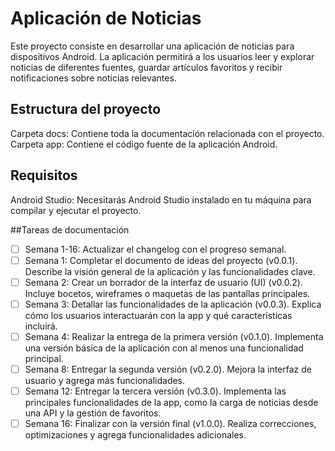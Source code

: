 # Aplicación de Noticias

Este proyecto consiste en desarrollar una aplicación de noticias para dispositivos Android. La aplicación permitirá a los usuarios leer y explorar noticias de diferentes fuentes, guardar artículos favoritos y recibir notificaciones sobre noticias relevantes.


## Estructura del proyecto
Carpeta docs: Contiene toda la documentación relacionada con el proyecto.
Carpeta app: Contiene el código fuente de la aplicación Android.


## Requisitos

Android Studio: Necesitarás Android Studio instalado en tu máquina para compilar y ejecutar el proyecto.

##Tareas de documentación

- [ ] Semana 1-16: Actualizar el changelog con el progreso semanal.
- [ ] Semana 1: Completar el documento de ideas del proyecto (v0.0.1). Describe la visión general de la aplicación y las funcionalidades clave.
- [ ] Semana 2: Crear un borrador de la interfaz de usuario (UI) (v0.0.2). Incluye bocetos, wireframes o maquetas de las pantallas principales.
- [ ] Semana 3: Detallar las funcionalidades de la aplicación (v0.0.3). Explica cómo los usuarios interactuarán con la app y qué características incluirá.
- [ ] Semana 4: Realizar la entrega de la primera versión (v0.1.0). Implementa una versión básica de la aplicación con al menos una funcionalidad principal.
- [ ] Semana 8: Entregar la segunda versión (v0.2.0). Mejora la interfaz de usuario y agrega más funcionalidades.
- [ ] Semana 12: Entregar la tercera versión (v0.3.0). Implementa las principales funcionalidades de la app, como la carga de noticias desde una API y la gestión de favoritos.
- [ ] Semana 16: Finalizar con la versión final (v1.0.0). Realiza correcciones, optimizaciones y agrega funcionalidades adicionales.